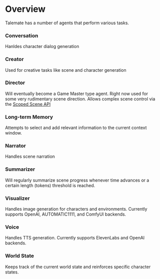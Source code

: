 # Overview

Talemate has a number of agents that perform various tasks.

### Conversation

Hanldes character dialog generation

### Creator

Used for creative tasks like scene and character generation

### Director

Will eventually become a Game Master type agent. Right now used for some very rudimentary scene direction. Allows complex scene control via the [Scoped Scene API](../../dev/scoped-scene-api/index.md)

### Long-term Memory

Attempts to select and add relevant information to the current context window.

### Narrator

Handles scene narration

### Summarizer

Will regularly summarize scene progress whenever time advances or a certain length (tokens) threshold is reached.

### Visualizer

Handles image generation for characters and environments. Currently supports OpenAI, AUTOMATIC1111, and ComfyUI backends.

### Voice

Handles TTS generation. Currently supports ElevenLabs and OpenAI backends.

### World State

Keeps track of the current world state and reinforces specific character states.